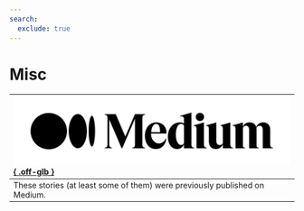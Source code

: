 ```yaml
---
search:
  exclude: true
---
```


# Misc

| [![](assets/logo.png){ .off-glb }](https://medium.com/) |
|:---|
| These stories (at least some of them) were previously published on Medium. |
